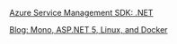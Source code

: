 [Azure Service Management SDK: .NET](https://github.com/Azure/azure-sdk-for-net)

[Blog: Mono, ASP.NET 5, Linux, and Docker](http://blogs.msdn.com/b/webdev/archive/2015/01/14/running-asp-net-5-applications-in-linux-containers-with-docker.aspx)
